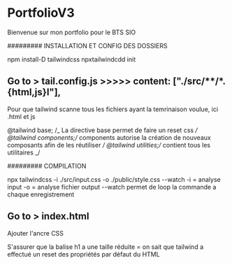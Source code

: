 # PortfolioV3

Bienvenue sur mon portfolio pour le BTS SIO

######### INSTALLATION ET CONFIG DES DOSSIERS

npm install-D tailwindcss
npxtailwindcdd init

## Go to > tail.config.js >>>>> content: ["./src/**/*.{html,js}l"],

Pour que tailwind scanne tous les fichiers ayant la temrinaison voulue, ici .html et js

@tailwind base; /_ La directive base permet de faire un reset css _/
@tailwind components;/_ components autorise la création de nouveaux composants afin de les réutiliser _/
@tailwind utilities;/_ contient tous les utilitaires _/

######### COMPILATION

npx tailwindcss -i ./src/input.css -o ./public/style.css --watch
-i = analyse input -o = analyse fichier output --watch permet de loop la commande a chaque enregistrement

## Go to > index.html

Ajouter l'ancre CSS

<link rel="stylesheet" href="style.css">

S'assurer que la balise h1 a une taille réduite = on sait que tailwind a effectué un reset des propriétés par défaut du HTML

